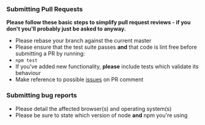 ### Submitting Pull Requests

**Please follow these basic steps to simplify pull request reviews - if you don't you'll probably just be asked to anyway.**

* Please rebase your branch against the current master
* Please ensure that the test suite passes **and** that code is lint free before submitting a PR by running:
 * ```npm test```
* If you've added new functionality, **please** include tests which validate its behaviour
* Make reference to possible [issues](https://github.com/NathanWalker/nativescript-ng2-plugin-seed/issues) on PR comment

### Submitting bug reports

* Please detail the affected browser(s) and operating system(s)
* Please be sure to state which version of node **and** npm you're using
